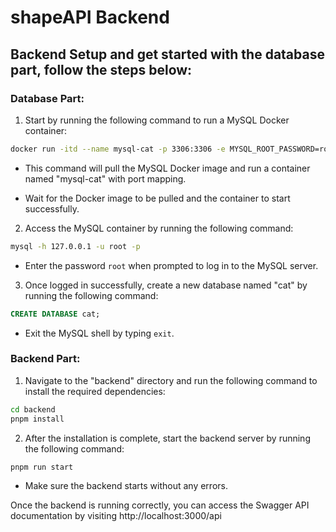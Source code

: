 # shapeAPI Backend

## Backend Setup and get started with the database part, follow the steps below:

### Database Part:

1. Start by running the following command to run a MySQL Docker container:
```bash
docker run -itd --name mysql-cat -p 3306:3306 -e MYSQL_ROOT_PASSWORD=root mysql
```
- This command will pull the MySQL Docker image and run a container named "mysql-cat" with port mapping.

- Wait for the Docker image to be pulled and the container to start successfully.

2. Access the MySQL container by running the following command:
```bash
mysql -h 127.0.0.1 -u root -p
```
- Enter the password `root` when prompted to log in to the MySQL server.

3. Once logged in successfully, create a new database named "cat" by running the following command:
```sql
CREATE DATABASE cat;
```
- Exit the MySQL shell by typing `exit`.

### Backend Part:
1. Navigate to the "backend" directory and run the following command to install the required dependencies:
```bash
cd backend
pnpm install
```
2. After the installation is complete, start the backend server by running the following command:
```bash
pnpm run start
```
- Make sure the backend starts without any errors.

Once the backend is running correctly, you can access the Swagger API documentation by visiting http://localhost:3000/api
